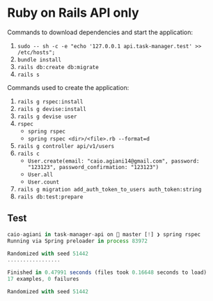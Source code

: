 # Ruby on Rails API only

Commands to download dependencies and start the application:

1. `sudo -- sh -c -e "echo '127.0.0.1 api.task-manager.test' >> /etc/hosts";`
2. `bundle install`
3. `rails db:create db:migrate`
4. `rails s`

Commands used to create the application:

1. `rails g rspec:install`
2. `rails g devise:install`
3. `rails g devise user`
4. `rspec`
   - `spring rspec`
   - `spring rspec <dir>/<file>.rb --format=d`
5. `rails g controller api/v1/users`
6. `rails c`
   - `User.create(email: "caio.agiani14@gmail.com", password: "123123", password_confirmation: "123123")`
   - `User.all`
   - `User.count`
7. `rails g migration add_auth_token_to_users auth_token:string`
8. `rails db:test:prepare`

## Test

```javascript
caio-agiani in task-manager-api on  master [!] ❯ spring rspec
Running via Spring preloader in process 83972

Randomized with seed 51442
.................

Finished in 0.47991 seconds (files took 0.16648 seconds to load)
17 examples, 0 failures

Randomized with seed 51442
```
